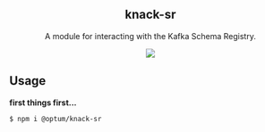 <h2 align="center">
  knack-sr
</h2>

<p align="center">
  A module for interacting with the Kafka Schema Registry.
</p>

<p align="center">
  <a href="https://github.com/xojs/xo"><img src="https://img.shields.io/badge/code_style-XO-5ed9c7.svg"></a>
</p>

## Usage

<b>first things first...</b>

```shell
$ npm i @optum/knack-sr
```
